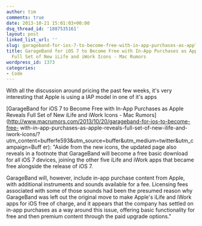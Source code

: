 ```yaml
---
author: tim
comments: true
date: 2013-10-21 15:01:03+00:00
dsq_thread_id: '1887535161'
layout: post
linked_list_url: ''
slug: garageband-for-ios-7-to-become-free-with-in-app-purchases-as-apple-reveals-full-set-of-new-ilife-and-iwork-icons-mac-rumors
title: GarageBand for iOS 7 to Become Free with In-App Purchases as Apple Reveals
  Full Set of New iLife and iWork Icons - Mac Rumors
wordpress_id: 1373
categories:
- Code
---
```


With all the discussion around pricing the past few weeks, it's very
interesting that Apple is using a IAP model in one of it's apps

[GarageBand for iOS 7 to Become Free with In-App Purchases as Apple Reveals
Full Set of New iLife and iWork Icons - Mac
Rumors](http://www.macrumors.com/2013/10/20/garageband-for-ios-to-become-free-
with-in-app-purchases-as-apple-reveals-full-set-of-new-ilife-and-iwork-icons/?
utm_content=bufferfe593&utm_source=buffer&utm_medium=twitter&utm_campaign=Buff
er): "Aside from the new icons, the updated page also reveals in a footnote
that GarageBand will become a free basic download for all iOS 7 devices,
joining the other five iLife and iWork apps that became free alongside the
release of iOS 7.

GarageBand will, however, include in-app purchase content from Apple, with
additional instruments and sounds available for a fee. Licensing fees
associated with some of those sounds had been the presumed reason why
GarageBand was left out the original move to make Apple's iLife and iWork apps
for iOS free of charge, and it appears that the company has settled on in-app
purchases as a way around this issue, offering basic functionality for free
and then premium content through the paid upgrade options."

